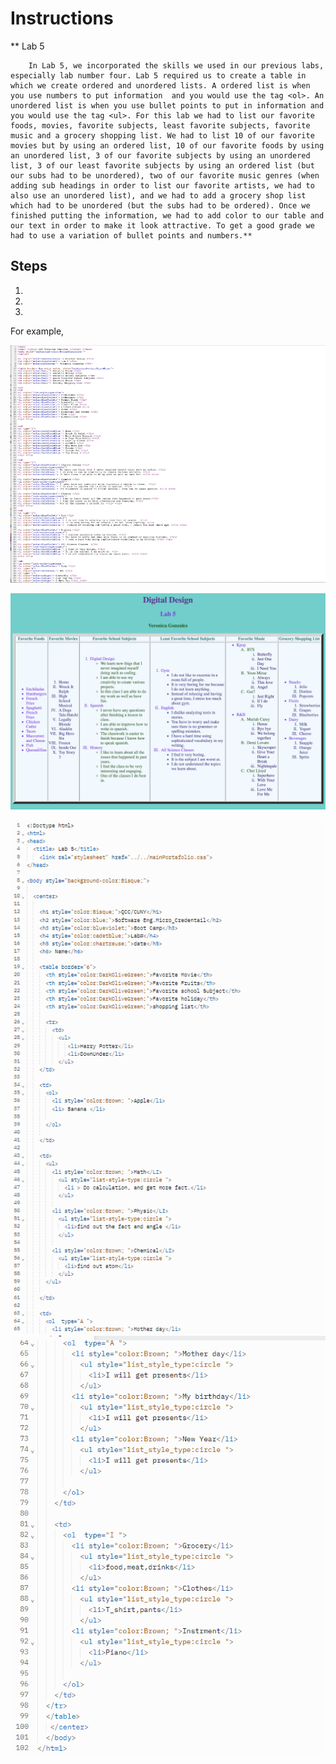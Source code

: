 # Instructions  

  ** Lab 5
 
        In Lab 5, we incorporated the skills we used in our previous labs, especially lab number four. Lab 5 required us to create a table in which we create ordered and unordered lists. A ordered list is when you use numbers to put information  and you would use the tag <ol>. An unordered list is when you use bullet points to put in information and you would use the tag <ul>. For this lab we had to list our favorite foods, movies, favorite subjects, least favorite subjects, favorite music and a grocery shopping list. We had to list 10 of our favorite movies but by using an ordered list, 10 of our favorite foods by using an unordered list, 3 of our favorite subjects by using an unordered list, 3 of our least favorite subjects by using an ordered list (but our subs had to be unordered), two of our favorite music genres (when adding sub headings in order to list our favorite artists, we had to also use an unordered list), and we had to add a grocery shop list which had to be unordered (but the subs had to be ordered). Once we finished putting the information, we had to add color to our table and our text in order to make it look attractive. To get a good grade we had to use a variation of bullet points and numbers.**

  ## Steps
  1. 
  2. 
  3. 



  For example, 

  ![alt text](assets/lb5.png)

  ![alt text](assets/Lab5.png)  

  
  ![alt text](assets/5a.png)
  ![alt text](assets/5b.png)